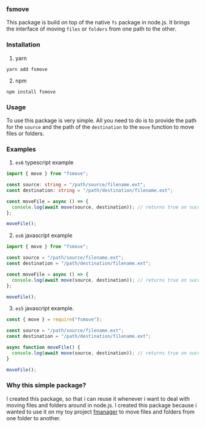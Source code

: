 ### fsmove

This package is build on top of the native `fs` package in node.js. It brings the interface of moving `files` or `folders` from one path to the other.

### Installation

1. yarn

```shell
yarn add fsmove

```

2. npm

```shell
npm install fsmove
```

### Usage

To use this package is very simple. All you need to do is to provide the path for the `source` and the path of the `destination` to the `move` function to move files or folders.

### Examples

1. `es6` typescript example

```ts
import { move } from "fsmove";

const source: string = "/path/source/filename.ext";
const destination: string = "/path/destination/filename.ext";

const moveFile = async () => {
  console.log(await move(source, destination)); // returns true on success
};

moveFile();
```

2. `es6` javascript example

```js
import { move } from "fsmove";

const source = "/path/source/filename.ext";
const destination = "/path/destination/filename.ext";

const moveFile = async () => {
  console.log(await move(source, destination)); // returns true on success
};

moveFile();
```

3. `es5` javascript example.

```js
const { move } = require("fsmove");

const source = "/path/source/filename.ext";
const destination = "/path/destination/filename.ext";

async function moveFile() {
  console.log(await move(source, destination)); // returns true on success
}

moveFile();
```

### Why this simple package?

I created this package, so that i can reuse it whenever i want to deal with moving files and folders around in node.js. I created this package because i wanted to use it on my toy project [fmanager](https://github.com/CrispenGari/fmanager) to move files and folders from one folder to another.
